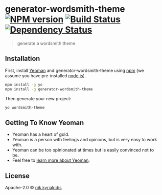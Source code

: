 # generator-wordsmith-theme [![NPM version][npm-image]][npm-url] [![Build Status][travis-image]][travis-url] [![Dependency Status][daviddm-image]][daviddm-url]
> generate a wordsmith theme

## Installation

First, install [Yeoman](http://yeoman.io) and generator-wordsmith-theme using [npm](https://www.npmjs.com/) (we assume you have pre-installed [node.js](https://nodejs.org/)).

```bash
npm install -g yo
npm install -g generator-wordsmith-theme
```

Then generate your new project:

```bash
yo wordsmith-theme
```

## Getting To Know Yeoman

 * Yeoman has a heart of gold.
 * Yeoman is a person with feelings and opinions, but is very easy to work with.
 * Yeoman can be too opinionated at times but is easily convinced not to be.
 * Feel free to [learn more about Yeoman](http://yeoman.io/).

## License

Apache-2.0 © [nik kyriakidis]()


[npm-image]: https://badge.fury.io/js/generator-wordsmith-theme.svg
[npm-url]: https://npmjs.org/package/generator-wordsmith-theme
[travis-image]: https://travis-ci.org/nk2580/WordSmith-Theme.svg?branch=master
[travis-url]: https://travis-ci.org/nk2580/WordSmith-Theme
[daviddm-image]: https://david-dm.org/nk2580/WordSmith-Theme.svg?theme=shields.io
[daviddm-url]: https://david-dm.org/nk2580/WordSmith-Theme
